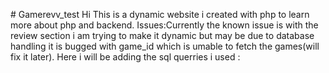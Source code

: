  #   G a m e r e v v _ t e s t 
Hi This is a dynamic website i created with php to learn more about php and backend.
Issues:Currently the known issue is with the review section i am trying to make it dynamic but may be due to database handling it is bugged with game_id which is umable to fetch the games(will fix it later).
Here i will be adding the sql querries i used :


 
